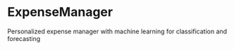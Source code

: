 # ExpenseManager
Personalized expense manager with machine learning for classification and forecasting
